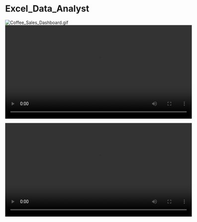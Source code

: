 # Excel_Data_Analyst
![Coffee_Sales_Dashboard.gif](https://github.com/twaran1998/Coffee_Sales_Excel_Data_Analyst/blob/main/Resources/Coffee_Sales_Dashboard.gif)
<video width="600" controls>
  <source src="[Excel_Coffee.mp4](https://github.com/twaran1998/Coffee_Sales_Excel_Data_Analyst/blob/main/Resources/Excel_Coffee.mp4)" type="video/mp4">
  Your browser does not support the video tag.
</video>


<video width="600" controls>
  <source src="(https://github.com/twaran1998/Coffee_Sales_Excel_Data_Analyst/blob/main/Resources/Excel_Coffee.mp4)" type="video/mp4">
  Your browser does not support the video tag.
</video>
